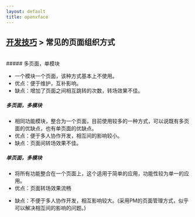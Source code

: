 ```yaml
---
layout: default
title: openxface
---
```


## [开发技巧](index.html) > 常见的页面组织方式
<br>
##### 多页面，单模块

- 一个模块一个页面，该种方式基本上不使用。
- 优点：便于维护，互补影响。
- 缺点：增加了页面之间相互跳转的次数，转场效果不佳。

##### 多页面，多模块

- 相同功能模块，整合为一个页面，目前使用较多的一种方式，可以说既有多页面的优缺点，也有单页面的优缺点。
- 优点：便于多人协作开发，相互间的影响较小。
- 缺点：页面间转场效果不佳。

##### 单页面，多模块

* 将所有功能整合在一个页面上，这个适用于简单的应用，功能性较为单一的应用。
* 优点：页面转场效果流畅
+ 缺点：不便于多人协作开发，相互影响较大。(采用PM的页面管理方式，似乎可以解决相互间的影响的问题。)

